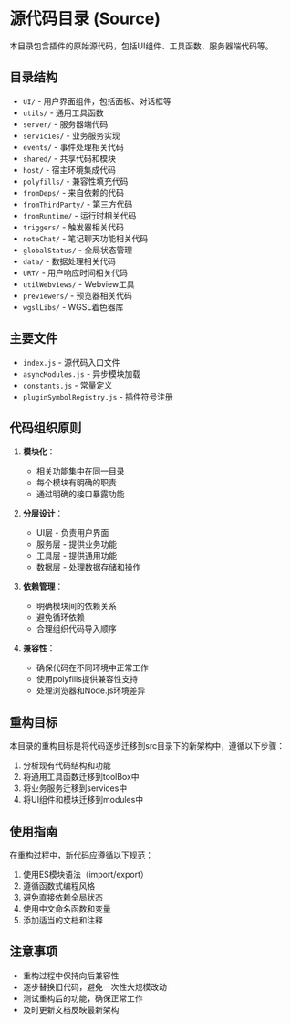 # 源代码目录 (Source)

本目录包含插件的原始源代码，包括UI组件、工具函数、服务器端代码等。

## 目录结构

- `UI/` - 用户界面组件，包括面板、对话框等
- `utils/` - 通用工具函数
- `server/` - 服务器端代码
- `servicies/` - 业务服务实现
- `events/` - 事件处理相关代码
- `shared/` - 共享代码和模块
- `host/` - 宿主环境集成代码
- `polyfills/` - 兼容性填充代码
- `fromDeps/` - 来自依赖的代码
- `fromThirdParty/` - 第三方代码
- `fromRuntime/` - 运行时相关代码
- `triggers/` - 触发器相关代码
- `noteChat/` - 笔记聊天功能相关代码
- `globalStatus/` - 全局状态管理
- `data/` - 数据处理相关代码
- `URT/` - 用户响应时间相关代码
- `utilWebviews/` - Webview工具
- `previewers/` - 预览器相关代码
- `wgslLibs/` - WGSL着色器库

## 主要文件

- `index.js` - 源代码入口文件
- `asyncModules.js` - 异步模块加载
- `constants.js` - 常量定义
- `pluginSymbolRegistry.js` - 插件符号注册

## 代码组织原则

1. **模块化**：
   - 相关功能集中在同一目录
   - 每个模块有明确的职责
   - 通过明确的接口暴露功能

2. **分层设计**：
   - UI层 - 负责用户界面
   - 服务层 - 提供业务功能
   - 工具层 - 提供通用功能
   - 数据层 - 处理数据存储和操作

3. **依赖管理**：
   - 明确模块间的依赖关系
   - 避免循环依赖
   - 合理组织代码导入顺序

4. **兼容性**：
   - 确保代码在不同环境中正常工作
   - 使用polyfills提供兼容性支持
   - 处理浏览器和Node.js环境差异

## 重构目标

本目录的重构目标是将代码逐步迁移到src目录下的新架构中，遵循以下步骤：

1. 分析现有代码结构和功能
2. 将通用工具函数迁移到toolBox中
3. 将业务服务迁移到services中
4. 将UI组件和模块迁移到modules中

## 使用指南

在重构过程中，新代码应遵循以下规范：

1. 使用ES模块语法（import/export）
2. 遵循函数式编程风格
3. 避免直接依赖全局状态
4. 使用中文命名函数和变量
5. 添加适当的文档和注释

## 注意事项

- 重构过程中保持向后兼容性
- 逐步替换旧代码，避免一次性大规模改动
- 测试重构后的功能，确保正常工作
- 及时更新文档反映最新架构 